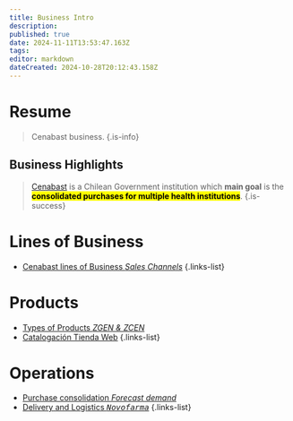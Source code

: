 ```yaml
---
title: Business Intro
description: 
published: true
date: 2024-11-11T13:53:47.163Z
tags: 
editor: markdown
dateCreated: 2024-10-28T20:12:43.158Z
---
```


# Resume
> Cenabast business.
{.is-info}


## Business Highlights


> [Cenabast](https://www.cenabast.cl) is a Chilean Government institution which **main goal** is the <mark> **consolidated purchases for multiple health institutions**</mark>. 
{.is-success}

# Lines of Business

- [Cenabast lines of Business *Sales Channels*](lines-of-business)
{.links-list}

# Products

- [Types of Products *ZGEN & ZCEN*](products)
- [Catalogación Tienda Web](catalogacion)
{.links-list}

# Operations

- [Purchase consolidation *Forecast demand*](purchase-consolidation)
- [Delivery and Logistics *<kbd>Novofarma</kbd>*](delivery-and-logistics)
{.links-list}






